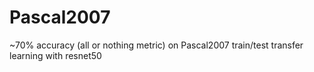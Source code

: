 # Pascal2007
~70% accuracy (all or nothing metric) on Pascal2007 train/test
transfer learning with resnet50

